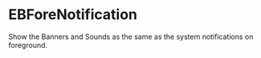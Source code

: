 # EBForeNotification
Show the Banners and Sounds as the same as the system notifications on foreground.
